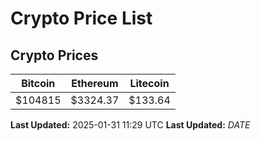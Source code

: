 # Crypto Price List

## Crypto Prices
| Bitcoin | Ethereum | Litecoin |
| ------- | -------- | -------- |
| $104815 | $3324.37 | $133.64 |
**Last Updated:** 2025-01-31 11:29 UTC
**Last Updated:** $DATE$
